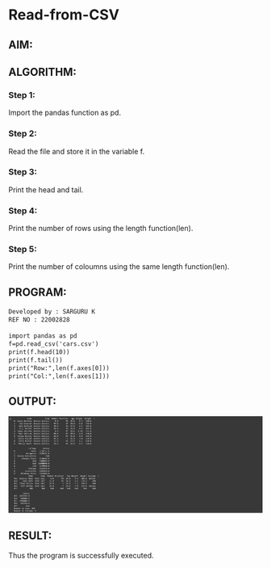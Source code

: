 # Read-from-CSV

## AIM:

## ALGORITHM:
### Step 1:

Import the pandas function as pd.
### Step 2:

Read the file and store it in the variable f.
### Step 3:

Print the head and tail.
### Step 4:

Print the number of rows using the length function(len).
### Step 5:

Print the number of coloumns using the same length function(len).

## PROGRAM:
```
Developed by : SARGURU K
REF NO : 22002828

import pandas as pd
f=pd.read_csv('cars.csv')
print(f.head(10))
print(f.tail())
print("Row:",len(f.axes[0]))
print("Col:",len(f.axes[1]))
```

## OUTPUT:
![1](./OUT%201.png)



## RESULT:
Thus the program is successfully executed.
